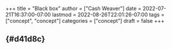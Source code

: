 +++
title = "Black box"
author = ["Cash Weaver"]
date = 2022-07-21T16:37:00-07:00
lastmod = 2022-08-26T22:01:26-07:00
tags = ["concept", "concept"]
categories = ["concept"]
draft = false
+++

##  {#d41d8c}
